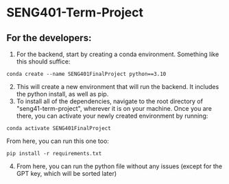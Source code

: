 # SENG401-Term-Project

## For the developers:

1. For the backend, start by creating a conda environment. Something like this should suffice:
```
conda create --name SENG401FinalProject python==3.10
```
2. This will create a new environment that will run the backend. It includes the python install, as well as pip.
3. To install all of the dependencies, navigate to the root directory of "seng41-term-project", wherever it is on your machine.
Once you are there, you can activate your newly created environment by running:
```
conda activate SENG401FinalProject 
```
From here, you can run this one too:

```
pip install -r requirements.txt
```
4. From here, you can run the python file without any issues (except for the GPT key, which will be sorted later)
